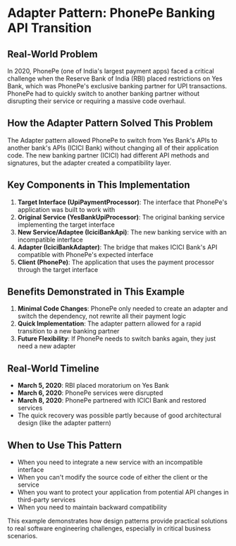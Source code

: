 # Adapter Pattern: PhonePe Banking API Transition

## Real-World Problem

In 2020, PhonePe (one of India's largest payment apps) faced a critical challenge when the Reserve Bank of India (RBI) placed restrictions on Yes Bank, which was PhonePe's exclusive banking partner for UPI transactions. PhonePe had to quickly switch to another banking partner without disrupting their service or requiring a massive code overhaul.

## How the Adapter Pattern Solved This Problem

The Adapter pattern allowed PhonePe to switch from Yes Bank's APIs to another bank's APIs (ICICI Bank) without changing all of their application code. The new banking partner (ICICI) had different API methods and signatures, but the adapter created a compatibility layer.

## Key Components in This Implementation

1. **Target Interface (UpiPaymentProcessor)**: The interface that PhonePe's application was built to work with
2. **Original Service (YesBankUpiProcessor)**: The original banking service implementing the target interface
3. **New Service/Adaptee (IciciBankApi)**: The new banking service with an incompatible interface
4. **Adapter (IciciBankAdapter)**: The bridge that makes ICICI Bank's API compatible with PhonePe's expected interface
5. **Client (PhonePe)**: The application that uses the payment processor through the target interface

## Benefits Demonstrated in This Example

1. **Minimal Code Changes**: PhonePe only needed to create an adapter and switch the dependency, not rewrite all their payment logic
2. **Quick Implementation**: The adapter pattern allowed for a rapid transition to a new banking partner
3. **Future Flexibility**: If PhonePe needs to switch banks again, they just need a new adapter

## Real-World Timeline

- **March 5, 2020**: RBI placed moratorium on Yes Bank
- **March 6, 2020**: PhonePe services were disrupted
- **March 8, 2020**: PhonePe partnered with ICICI Bank and restored services
- The quick recovery was possible partly because of good architectural design (like the adapter pattern)

## When to Use This Pattern

- When you need to integrate a new service with an incompatible interface
- When you can't modify the source code of either the client or the service
- When you want to protect your application from potential API changes in third-party services
- When you need to maintain backward compatibility

This example demonstrates how design patterns provide practical solutions to real software engineering challenges, especially in critical business scenarios.